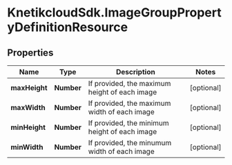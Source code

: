 # KnetikcloudSdk.ImageGroupPropertyDefinitionResource

## Properties
Name | Type | Description | Notes
------------ | ------------- | ------------- | -------------
**maxHeight** | **Number** | If provided, the maximum height of each image | [optional] 
**maxWidth** | **Number** | If provided, the maximum width of each image | [optional] 
**minHeight** | **Number** | If provided, the minimum height of each image | [optional] 
**minWidth** | **Number** | If provided, the minumum width of each image | [optional] 


